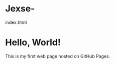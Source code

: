 # Jexse-
index.html
<!DOCTYPE html>
<html>
<head>
    <title>My First Web Page</title>
</head>
<body>
    <h1>Hello, World!</h1>
    <p>This is my first web page hosted on GitHub Pages.</p>
</body>
</html>